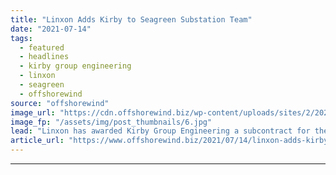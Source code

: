 ```yaml
---
title: "Linxon Adds Kirby to Seagreen Substation Team"
date: "2021-07-14"
tags: 
  - featured
  - headlines
  - kirby group engineering
  - linxon
  - seagreen
  - offshorewind
source: "offshorewind"
image_url: "https://cdn.offshorewind.biz/wp-content/uploads/sites/2/2021/07/13100008/The-V164-10.0-MW%E2%84%A2-model-by-Vestas.jpg"
image_fp: "/assets/img/post_thumbnails/6.jpg"
lead: "Linxon has awarded Kirby Group Engineering a subcontract for the onshore substation mechanical and"
article_url: "https://www.offshorewind.biz/2021/07/14/linxon-adds-kirby-to-seagreen-substation-team/"
---
```


---
